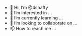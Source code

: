 - 👋 Hi, I’m @4shafty
- 👀 I’m interested in ...
- 🌱 I’m currently learning ...
- 💞️ I’m looking to collaborate on ...
- 📫 How to reach me ...

<!---
4shafty/4shafty is a ✨ special ✨ repository because its `README.md` (this file) appears on your GitHub profile.
You can click the Preview link to take a look at your changes.
--->
